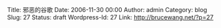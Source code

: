 Title: 邪恶的谷歌
Date: 2006-11-30 00:00
Author: admin
Category: blog
Slug: 27
Status: draft
Wordpress-Id: 27
Link: http://brucewang.net/?p=27


